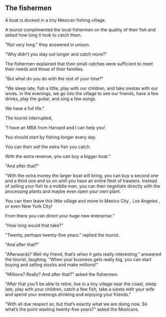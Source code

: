 ## The fishermen

A boat is docked in a tiny Mexican fishing village. 

A tourist complimented the local fishermen on the quality of their fish and asked how long it took to catch them. 

"Not very long." they answered in unison. 

"Why didn’t you stay out longer and catch more?" 

The fishermen explained that their small catches were sufficient to meet their needs and those of their families. 

"But what do you do with the rest of your time?" 

"We sleep late, fish a little, play with our children, and take siestas with our wives. In the evenings, we go into the village to see our friends, have a few drinks, play the guitar, and sing a few songs. 

We have a full life.” 

The tourist interrupted, 

"I have an MBA from Harvard and I can help you! 

You should start by fishing longer every day. 

You can then sell the extra fish you catch. 

With the extra revenue, you can buy a bigger boat.” 

"And after that?" 

"With the extra money the larger boat will bring, you can buy a second one and a third one and so on until you have an entire fleet of trawlers. 
Instead of selling your fish to a middle man, you can then negotiate directly with the processing plants and maybe even open your own plant. 

You can then leave this little village and move to Mexico City , Los Angeles , or even New York City!

From there you can direct your huge new enterprise.” 

"How long would that take?" 

"Twenty, perhaps twenty-five years." replied the tourist. 

"And after that?" 

"Afterwards? Well my friend, that’s when it gets really interesting," answered the tourist, laughing. "When your business gets really big, you can start buying and selling stocks and make millions!" 

"Millions? Really? And after that?" asked the fishermen. 

"After that you’ll be able to retire, live in a tiny village near the coast, sleep late, play with your children, catch a few fish, take a siesta with your wife and spend your evenings drinking and enjoying your friends." 

"With all due respect sir, but that’s exactly what we are doing now. So what’s the point wasting twenty-five years?" asked the Mexicans.
